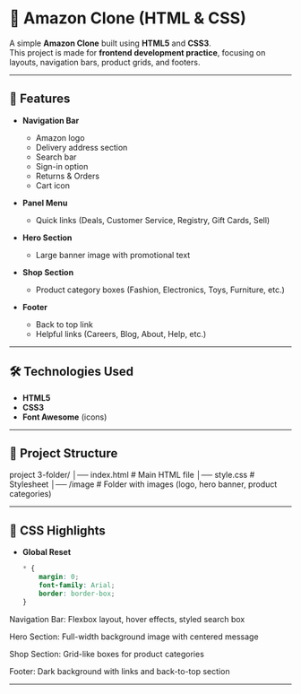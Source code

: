 # 🛒 Amazon Clone (HTML & CSS)

A simple **Amazon Clone** built using **HTML5** and **CSS3**.  
This project is made for **frontend development practice**, focusing on layouts, navigation bars, product grids, and footers.

---

## 🚀 Features

- **Navigation Bar**
  - Amazon logo
  - Delivery address section
  - Search bar
  - Sign-in option
  - Returns & Orders
  - Cart icon

- **Panel Menu**
  - Quick links (Deals, Customer Service, Registry, Gift Cards, Sell)

- **Hero Section**
  - Large banner image with promotional text

- **Shop Section**
  - Product category boxes (Fashion, Electronics, Toys, Furniture, etc.)

- **Footer**
  - Back to top link
  - Helpful links (Careers, Blog, About, Help, etc.)

---

## 🛠️ Technologies Used

- **HTML5**
- **CSS3**
- **Font Awesome** (icons)

---

## 📂 Project Structure

project 3-folder/
│── index.html # Main HTML file
│── style.css # Stylesheet
│── /image # Folder with images (logo, hero banner, product categories)

---

## 🎨 CSS Highlights

- **Global Reset**

  ```css
  * {
      margin: 0;
      font-family: Arial;
      border: border-box;
  }

Navigation Bar: Flexbox layout, hover effects, styled search box

Hero Section: Full-width background image with centered message

Shop Section: Grid-like boxes for product categories

Footer: Dark background with links and back-to-top section

---
